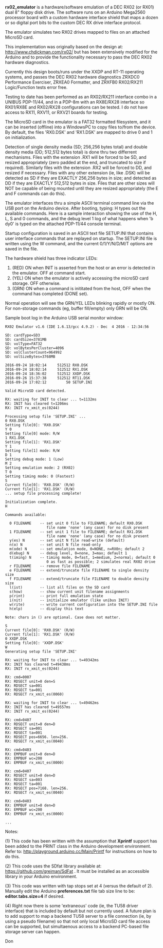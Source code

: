 <B>rx02_emulator</B> is a hardware/software emulation of a DEC RX02 (or RX01) dual 8" floppy disk drive. The software runs on an Arduino Mega2560 processor board with a custom hardware interface shield that maps a dozen or so digital port bits to the custom DEC RX drive interface protocol.

The emulator simulates two RX02 drives mapped to files on an attached MicroSD card.

This implementation was originally based on the design at:  http://www.chdickman.com/rx02/ but has been extensively modified for the Arduino and to provide the functionality necessary to pass the DEC RX02 hardware diagnostics.

Currently this design boots/runs under the XXDP and RT-11 operating systems, and passes the DEC RX02 hardware diagnostics ZRXDC0 Performance Exerciser, ZRXEA0 Formatter, and ZRXFB0 RX02/RX211 Logic/Function tests error free.

Testing to date has been performed as an RX02/RX211 interface combo in a UNIBUS PDP-11/44, and in a PDP-8m with an RX8E/RX28 interface so RX01/RX8E and RX02/RX28 configurations can be tested. I do not have access to RX11, RXV11, or RXV21 boards for testing.

The MicroSD card in the emulator is a FAT32 formatted filesystem, and it can be inserted (offline) into a WindowsPC to copy files to/from the device. By default, the files 'RX0.DSK' and 'RX1.DSK' are mapped to drive 0 and 1 on initialization.

Detection of single density media (SD; 256,256 bytes total) and double density media (DD; 512,512 bytes total) is done thru two differrent mechanisms. Files with the extension .RX1 will be forced to be SD, and resized appropriately (zero padded at the end, and truncated to size if required). Similarly files with the extension .RX2 will be forced to DD, and resized if necessary. Files with any other extension (ie, like .DSK) will be detected as SD if they are EXACTLY 256,256 bytes in size; and detected as DD if they are EXACTLY 512,512 bytes in size. Files that are other sizes will NOT be capable of being mounted until they are resized appropriately (the E and F commands can do this).

The emulator interfaces thru a simple ASCII terminal command line via the USB port on the Arduino device. After booting, typing:  H<cr>  types out the available commands. Here is a sample interaction showing the use of the H, L, S and 0 commands, and the debug level 1 log of what happens when 'b dy0' is typed on the attached PDP-11/44 console terminal.

Startup configuration is saved in an ASCII text file SETUP.INI that contains user interface commands that are replayed on startup. The SETUP.INI file is written using the W command, and the current 0/1/Y/N/D/M/T options are saved in the file.

The hardware shield has three indicator LEDs:
<OL>
<LI>(RED) ON when INIT is asserted from the host or an error is detected in the emulator. OFF at command start.</LI>
<LI>(YEL) ON when the emulator is actively accessing the microSD card storage. OFF otherwise.</LI>
<LI>(GRN) ON when a command is inititated from the host, OFF when the command has completed (DONE set).</LI>
</OL>

Normal operation will see the GRN/YEL LEDs blinking rapidly or mostly ON. For non-storage commands (eg, buffer fill/empty) only GRN will be ON.

Sample boot log in the Arduino USB serial monitor window:
```
RX02 Emulator v1.6 (IDE 1.6.13/gcc 4.9.2) - Dec  4 2016 - 12:34:56

SD: cardType=SD3
SD: cardSize=3781MB
SD: volType=FAT32
SD: volBytesPerCluster=4096
SD: volClusterCount=964992
SD: volSizeBytes=3768MB

2016-09-24 18:02:14     512512 RX0.DSK
2016-09-24 18:02:14     512512 RX1.DSK
2016-09-24 18:36:02     512512 XXDP.DSK
2016-09-26 15:37:38     512512 RT11.DSK
2016-09-24 17:02:12         50 SETUP.INI

Valid MicroSD card detected.

RX: waiting for INIT to clear ... t=1132ms
RX: INIT has cleared t=1206ms
RX: INIT rx_xmit_es(0244)

Processing setup file 'SETUP.INI' ...
0 RX0.DSK
Setting file[0]: 'RX0.DSK'
Y 0
Setting file[0] mode: R/W
1 RX1.DSK
Setting file[1]: 'RX1.DSK'
Y 1
Setting file[1] mode: R/W
D 1
Setting debug mode: 1 (Low)
M 2
Setting emulation mode: 2 (RX02)
T 0
Setting timing mode: 0 (Fastest)
S
Current file[0]: 'RX0.DSK' (R/W)
Current file[1]: 'RX1.DSK' (R/W)
... setup file processing complete!

Initialization complete.
H

Commands available:

  0 FILENAME    -- set unit 0 file to FILENAME; default RX0.DSK
                   file name 'none' (any case) for no disk present
  1 FILENAME    -- set unit 1 file to FILENAME; default RX1.DSK
                   file name 'none' (any case) for no disk present
  y(es) N       -- set unit N file read-write (default)
  n(o) N        -- set unit N file read-only
  m(ode) N      -- set emulation mode, 0=NONE, n=RX0n; default 2
  d(ebug) N     -- debug level, 0=none, 3=max; default 1
  t(iming) N    -- timing mode, 0=fast, 1=medium, 2=normal; default 0
                   0 as fast as possible; 2 simulates real RX02 drive
  r FILENAME    -- remove file FILENAME
  e FILENAME    -- extend/truncate file FILENAME to single density size
  f FILENAME    -- extend/truncate file FILENAME to double density size
  l(ist)        -- list all files on the SD card
  s(how)        -- show current unit filename assignments
  p(rint)       -- print full emulation state
  i(nit)        -- initialize emulator (like unibus INIT)
  w(rite)       -- write current configuration into the SETUP.INI file
  h(elp)        -- display this text

Note: chars in () are optional. Case does not matter.

S
Current file[0]: 'RX0.DSK' (R/W)
Current file[1]: 'RX1.DSK' (R/W)
0 XXDP.DSK
Setting file[0]: 'XXDP.DSK'
W
Generating setup file 'SETUP.INI'

RX: waiting for INIT to clear ... t=49342ms
RX: INIT has cleared t=49438ms
RX: INIT rx_xmit_es(0244)

RX: cmd=0007
RX: RDSECT unit=0 den=S
RX: RDSECT sa=001
RX: RDSECT ta=001
RX: RDSECT rx_xmit_es(0060)

RX: waiting for INIT to clear ... t=49462ms
RX: INIT has cleared t=49557ms
RX: INIT rx_xmit_es(0244)

RX: cmd=0407
RX: RDSECT unit=0 den=D
RX: RDSECT sa=001
RX: RDSECT ta=001
RX: RDSECT pos=6656. len=256.
RX: RDSECT rx_xmit_es(0040)

RX: cmd=0403
RX: EMPBUF unit=0 den=D
RX: EMPBUF wc=200
RX: EMPBUF rx_xmit_es(0000)

RX: cmd=0407
RX: RDSECT unit=0 den=D
RX: RDSECT sa=003
RX: RDSECT ta=001
RX: RDSECT pos=7168. len=256.
RX: RDSECT rx_xmit_es(0040)

RX: cmd=0403
RX: EMPBUF unit=0 den=D
RX: EMPBUF wc=200
RX: EMPBUF rx_xmit_es(0000)

...
```

Notes:

(1) This code has been written with the assumption that <B>Xprintf</B> support has been added to the PRINT class in the Arduino development environment.
Refer to:  http://playground.arduino.cc/Main/Printf  for instructions on how to do this.

(2) This code uses the SDfat library available at:  https://github.com/greiman/SdFat . It must be installed as an accessible library in your Arduino environment.

(3) This code was written with tap stops set at 4 (versus the default of 2). Manually edit the Arduino <B>preferences.txt</B> file tab size line to be: <B>editor.tabs.size=4</B> if desired.

(4) Right now there is some 'extraneous' code (ie, the TU58 driver interface) that is included by default but not currently used. A future plan is to add support to map a backend TU58 server to a file connection (ie, by using a pseudo filename) so that not only local MicroSD card file access can be supported, but simultaenous access to a backend PC-based file storage server can happen.

Don

